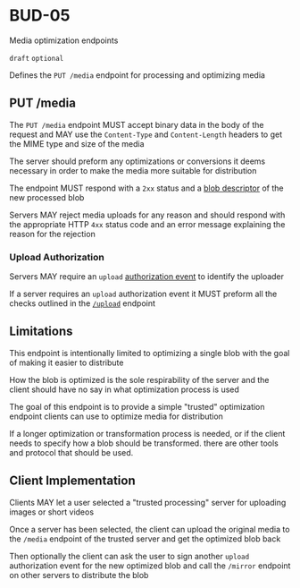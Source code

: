 # BUD-05

Media optimization endpoints

`draft` `optional`

Defines the `PUT /media` endpoint for processing and optimizing media

## PUT /media

The `PUT /media` endpoint MUST accept binary data in the body of the request and MAY use the `Content-Type` and `Content-Length` headers to get the MIME type and size of the media

The server should preform any optimizations or conversions it deems necessary in order to make the media more suitable for distribution

The endpoint MUST respond with a `2xx` status and a [blob descriptor](./02.md#blob-descriptor) of the new processed blob

Servers MAY reject media uploads for any reason and should respond with the appropriate HTTP `4xx` status code and an error message explaining the reason for the rejection

### Upload Authorization

Servers MAY require an `upload` [authorization event](./02.md#upload-authorization-required) to identify the uploader

If a server requires an `upload` authorization event it MUST preform all the checks outlined in the [`/upload`](./02.md#upload-authorization-required) endpoint

## Limitations

This endpoint is intentionally limited to optimizing a single blob with the goal of making it easier to distribute

How the blob is optimized is the sole respirability of the server and the client should have no say in what optimization process is used

The goal of this endpoint is to provide a simple "trusted" optimization endpoint clients can use to optimize media for distribution

If a longer optimization or transformation process is needed, or if the client needs to specify how a blob should be transformed. there are other tools and protocol that should be used.

## Client Implementation

Clients MAY let a user selected a "trusted processing" server for uploading images or short videos

Once a server has been selected, the client can upload the original media to the `/media` endpoint of the trusted server and get the optimized blob back

Then optionally the client can ask the user to sign another `upload` authorization event for the new optimized blob and call the `/mirror` endpoint on other servers to distribute the blob
